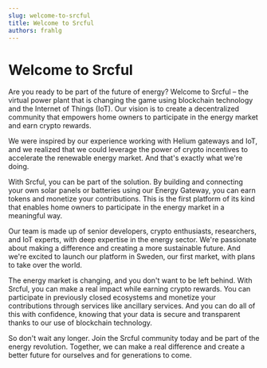 ```yaml
---
slug: welcome-to-srcful
title: Welcome to Srcful
authors: frahlg
---
```


# Welcome to Srcful

Are you ready to be part of the future of energy? Welcome to Srcful – the virtual power plant that is changing the game using blockchain technology and the Internet of Things (IoT). Our vision is to create a decentralized community that empowers home owners to participate in the energy market and earn crypto rewards.

We were inspired by our experience working with Helium gateways and IoT, and we realized that we could leverage the power of crypto incentives to accelerate the renewable energy market. And that's exactly what we're doing.

With Srcful, you can be part of the solution. By building and connecting your own solar panels or batteries using our Energy Gateway, you can earn tokens and monetize your contributions. This is the first platform of its kind that enables home owners to participate in the energy market in a meaningful way.

Our team is made up of senior developers, crypto enthusiasts, researchers, and IoT experts, with deep expertise in the energy sector. We're passionate about making a difference and creating a more sustainable future. And we're excited to launch our platform in Sweden, our first market, with plans to take over the world.

The energy market is changing, and you don't want to be left behind. With Srcful, you can make a real impact while earning crypto rewards. You can participate in previously closed ecosystems and monetize your contributions through services like ancillary services. And you can do all of this with confidence, knowing that your data is secure and transparent thanks to our use of blockchain technology.

So don't wait any longer. Join the Srcful community today and be part of the energy revolution. Together, we can make a real difference and create a better future for ourselves and for generations to come.